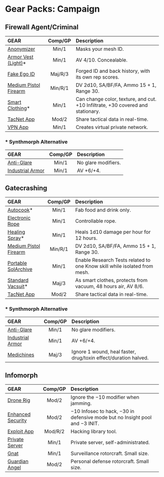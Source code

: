 # Gear Packs: Campaign

## Firewall Agent/Criminal

| GEAR                                                                           | Comp/<!-- CLEANED wbr -->GP | Description                                                                     |
| :----------------------------------------------------------------------------- | :----------: | :------------------------------------------------------------------------------ |
| [Anonymizer](../../../16/04-services.md#mesh-services)                         |    Min/1     | Masks your mesh ID.                                                             |
| [Armor Vest (Light)](../../../12/11-armor.md#armor-gear)\*                     |    Min/1     | AV 4/10. Concealable.                                                           |
| [Fake Ego ID](../../../16/04-services.md#physical-services)                    |   Maj/R/3    | Forged ID and back history, with its own rep scores.                            |
| [Medium Pistol Firearm](../../../12/09-kinetic-weapons.md#firearms)            |   Min/R/1    | DV 2d10, SA/BF/FA, Ammo 15 + 1, Range 30.                                       |
| [Smart Clothing](../../../16/05-common-tech-and-ware.md#everyday-technology)\* |    Min/1     | Can change color, texture, and cut. +10 Infiltrate, +30 covered and stationary. |
| [TacNet App](../../../16/13-apps-and-alis.md#tactical-networks)                |    Mod/2     | Share tactical data in real-time.                                               |
| [VPN App](../../../16/13-apps-and-alis.md#apps)                                |    Min/1     | Creates virtual private network.                                                |

<!-- CLEANED blockquote class="indent" -->

### \* Synthmorph Alternative

| GEAR                                                   | Comp/<!-- CLEANED wbr -->GP | Description         |
| :----------------------------------------------------- | :----------: | :------------------ |
| [Anti-Glare](../../../16/06-sensory-augmentations.md)  |    Min/1     | No glare modifiers. |
| [Industrial Armor](../../../12/11-armor.md#armor-ware) |    Min/1     | AV +6/+4.           |

<!-- CLEANED /blockquote -->

## Gatecrashing

| GEAR                                                                 | Comp/<!-- CLEANED wbr -->GP | Description                                                               |
| :------------------------------------------------------------------- | :----------: | :------------------------------------------------------------------------ |
| [Autocook](../../../16/19-nanotech.md#specialized-nanofabricators)\* |    Min/1     | Fab food and drink only.                                                  |
| [Electronic Rope](../../../16/18-mission-gear.md#survival-tools)     |    Min/1     | Controllable rope.                                                        |
| [Healing Spray](../../../16/19-nanotech.md)\*                        |    Min/1     | Heals 1d10 damage per hour for 12 hours.                                  |
| [Medium Pistol Firearm](../../../12/09-kinetic-weapons.md#firearms)  |   Min/R/1    | DV 2d10, SA/BF/FA, Ammo 15 + 1, Range 30.                                 |
| [Portable SolArchive](../../../16/18-mission-gear.md#science-tools)  |    Min/1     | Enable Research Tests related to one Know skill while isolated from mesh. |
| [Standard Vacsuit](../../../16/18-mission-gear.md#vacsuits)\*        |    Maj/3     | As smart clothes, protects from vacuum, 48 hours air, AV 8/6.             |
| [TacNet App](../../../16/13-apps-and-alis.md#tactical-networks)      |    Mod/2     | Share tactical data in real-time.                                         |

<!-- CLEANED blockquote class="indent" -->

### \* Synthmorph Alternative

| GEAR                                                   | Comp/<!-- CLEANED wbr -->GP | Description                                                     |
| :----------------------------------------------------- | :----------: | :-------------------------------------------------------------- |
| [Anti-Glare](../../../16/06-sensory-augmentations.md)  |    Min/1     | No glare modifiers.                                             |
| [Industrial Armor](../../../12/11-armor.md#armor-ware) |    Min/1     | AV +6/+4.                                                       |
| [Medichines](../../../16/10-combat-augmentations.md)   |    Maj/3     | Ignore 1 wound, heal faster, drug/toxin effect/duration halved. |

<!-- CLEANED /blockquote -->

## Infomorph

| GEAR                                                       | Comp/<!-- CLEANED wbr -->GP | Description                                                                      |
| :--------------------------------------------------------- | :----------: | :------------------------------------------------------------------------------- |
| [Drone Rig](../../../16/08-mental-augmentations.md)        |    Mod/2     | Ignore the −10 modifier when jamming.                                            |
| [Enhanced Security](../../../16/12-meshware.md)            |    Mod/2     | −10 Infosec to hack, −30 in defensive mode but no Insight pool and −3&nbsp;INIT. |
| [Exploit App](../../../16/13-apps-and-alis.md#apps)        |   Mod/R/2    | Hacking library tool.                                                            |
| [Private Server](../../../16/04-services.md#mesh-services) |    Min/1     | Private server, self-administrated.                                              |
| [Gnat](../../../16/21-robots.md#reconsurveillance-bots)    |    Min/1     | Surveillance rotorcraft. Small size.                                             |
| [Guardian Angel](../../../16/21-robots.md#combat-bots)     |    Mod/2     | Personal defense rotorcraft. Small size.                                         |
